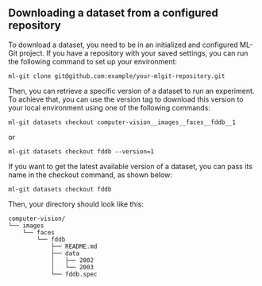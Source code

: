 ## <a name="download"> Downloading a dataset from a configured repository </a> ##

To download a dataset, you need to be in an initialized and configured ML-Git project. If you have a repository with your saved settings, you can run the following command to set up your environment:

```
ml-git clone git@github.com:example/your-mlgit-repository.git
```

Then, you can retrieve a specific version of a dataset to run an experiment. To achieve that, you can use the version tag to download this version to your local environment using one of the following commands:

```
ml-git datasets checkout computer-vision__images__faces__fddb__1
```

or 

```
ml-git datasets checkout fddb --version=1
```

If you want to get the latest available version of a dataset, you can pass its name in the checkout command, as shown below:

```
ml-git datasets checkout fddb
```

Then, your directory should look like this:

```
computer-vision/
└── images
    └── faces
        └── fddb
            ├── README.md
            ├── data
            │   ├── 2002
            │   └── 2003
            └── fddb.spec
```